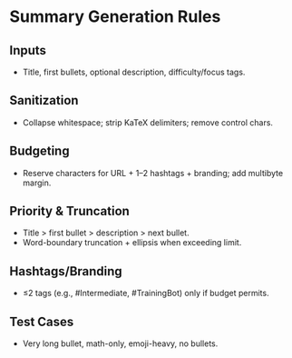 # Summary Generation Rules

## Inputs
- Title, first bullets, optional description, difficulty/focus tags.

## Sanitization
- Collapse whitespace; strip KaTeX delimiters; remove control chars.

## Budgeting
- Reserve characters for URL + 1–2 hashtags + branding; add multibyte margin.

## Priority & Truncation
- Title > first bullet > description > next bullet.
- Word-boundary truncation + ellipsis when exceeding limit.

## Hashtags/Branding
- ≤2 tags (e.g., #Intermediate, #TrainingBot) only if budget permits.

## Test Cases
- Very long bullet, math-only, emoji-heavy, no bullets.
